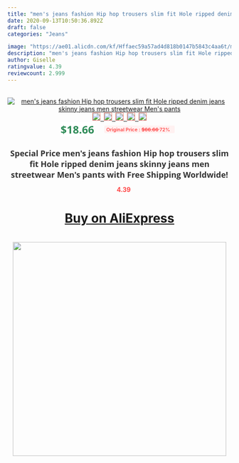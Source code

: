 ```yaml
---
title: "men's jeans fashion Hip hop trousers slim fit Hole ripped denim jeans skinny jeans men streetwear Men's pants"
date: 2020-09-13T10:50:36.892Z
draft: false
categories: "Jeans"

image: "https://ae01.alicdn.com/kf/Hffaec59a57ad4d818b0147b5843c4aa6t/men-s-jeans-fashion-Hip-hop-trousers-slim-fit-Hole-ripped-denim-jeans-skinny-jeans-men.jpg"
description: "men's jeans fashion Hip hop trousers slim fit Hole ripped denim jeans skinny jeans men streetwear Men's pants"
author: Giselle
ratingvalue: 4.39
reviewcount: 2.999
---
```

<br>
<div style="text-align: center;">
<a href="https://s.click.aliexpress.com/e/_ANcH5L" target="_blank" rel="nofollow noopener noreferrer"><img alt="men's jeans fashion Hip hop trousers slim fit Hole ripped denim jeans skinny jeans men streetwear Men's pants" class="magnifier-image" src="https://ae01.alicdn.com/kf/Hffaec59a57ad4d818b0147b5843c4aa6t/men-s-jeans-fashion-Hip-hop-trousers-slim-fit-Hole-ripped-denim-jeans-skinny-jeans-men.jpg_640x640.jpg">
<br>
<img style="border:1px solid salmon" src="https://ae01.alicdn.com/kf/Hffaec59a57ad4d818b0147b5843c4aa6t/men-s-jeans-fashion-Hip-hop-trousers-slim-fit-Hole-ripped-denim-jeans-skinny-jeans-men.jpg_120x120.jpg">&nbsp;&nbsp;<img style="border:1px solid salmon" src="https://ae01.alicdn.com/kf/H2551be777fb843fbb6f23bce5c4cd9f7W/men-s-jeans-fashion-Hip-hop-trousers-slim-fit-Hole-ripped-denim-jeans-skinny-jeans-men.jpg_120x120.jpg">&nbsp;&nbsp;<img style="border:1px solid salmon" src="_120x120.jpg">&nbsp;&nbsp;<img style="border:1px solid salmon" src="_120x120.jpg">&nbsp;&nbsp;<img style="border:1px solid salmon" src="https://ae01.alicdn.com/kf/H81a6358eb5b0475391718d2606a74dfa2/men-s-jeans-fashion-Hip-hop-trousers-slim-fit-Hole-ripped-denim-jeans-skinny-jeans-men.jpg_120x120.jpg"></a></div><br0>
<div style="text-align: center;"><span style="background-color: white; border: 0px; box-sizing: border-box; color: seagreen; display: inline-block; font-family: &quot;open sans&quot; , &quot;arial&quot; , &quot;helvetica&quot; , sans-serif , &quot;heiti&quot;; font-size: 24px; font-stretch: inherit; font-weight: 700; line-height: inherit; margin: 0px 10px 0px 0px; padding: 0px; vertical-align: middle;">$18.66 </span>
<span style="background: rgb(255 , 241 , 241); border-radius: 3px; border: 0px; box-sizing: border-box; color: #ff4747; display: inline-block; font-family: inherit; font-size: 12px; font-stretch: inherit; font-style: inherit; font-variant: inherit; font-weight: 600; line-height: inherit; margin: 0px; padding: 2px 5px; transform: scale(0.9); vertical-align: middle;">Original Price : <b style="text-decoration: line-through;">$66.66 </b> 72%&nbsp;&nbsp;</span></div>
<h1 style="color: #333333; display: inline-block; font-family: &quot;open sans&quot; , &quot;arial&quot; , &quot;helvetica&quot; , sans-serif , &quot;heiti&quot;; font-size: 18px; font-stretch: inherit; font-weight: 700; text-align: center;">Special Price men's jeans fashion Hip hop trousers slim fit Hole ripped denim jeans skinny jeans men streetwear Men's pants with Free Shipping Worldwide!</h1>
<div style="color: #ff4747; text-align: center;">
<img src="https://4.bp.blogspot.com/-M0ZcTcb-5uY/XleCXlxnR4I/AAAAAAAAAEc/OrjgMkXV1oMQFaCRZj5HQwOCBcu3w1FegCPcBGAYYCw/s1600/star.png" style="height: 15px;">&nbsp;<b>4.39</b></div>
<div class="button_cont" align="center"><a class="buynow_a" href="https://s.click.aliexpress.com/e/_ANcH5L" target="_blank" rel="nofollow noopener noreferrer"><H1>Buy on AliExpress</H1></a></div><br>
<div class="separator" style="clear: both; text-align: center;">
<img src="https://lh3.googleusercontent.com/-pTy5HemUv9M/XlePHvY0dAI/AAAAAAAAAE4/0nX5iRUoIWY8eMW9Dpxeirr157OZliDIgCLcBGAsYHQ/s1600/badge.gif" width="480">
</div>
